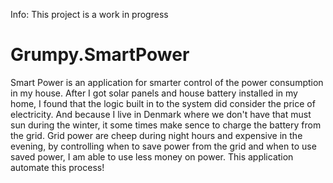 Info: This project is a work in progress

# Grumpy.SmartPower
Smart Power is an application for smarter control of the power consumption in my house.
After I got solar panels and house battery installed in my home, I found that the 
logic built in to the system did consider the price of electricity. And because I live in Denmark
where we don't have that must sun during the winter, it some times make sence to charge the
battery from the grid. Grid power are cheep during night hours and expensive in the evening, by 
controlling when to save power from the grid and when to use saved power, I am able to use less
money on power. This application automate this process!